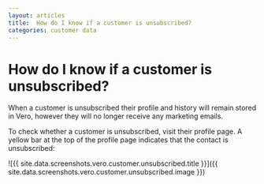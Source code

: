 ```yaml
---
layout: articles
title:  How do I know if a customer is unsubscribed?
categories: customer data
---
```


# How do I know if a customer is unsubscribed?

When a customer is unsubscribed their profile and history will remain stored in Vero, however they will no longer receive any marketing emails.

To check whether a customer is unsubscribed, visit their profile page. A yellow bar at the top of the profile page indicates that the contact is unsubscribed:

![{{ site.data.screenshots.vero.customer.unsubscribed.title }}]({{ site.data.screenshots.vero.customer.unsubscribed.image }})